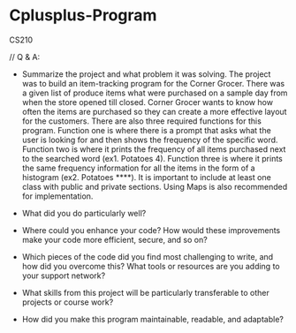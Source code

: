 # Cplusplus-Program
CS210

// Q & A: 
  - Summarize the project and what problem it was solving.
      The project was to build an item-tracking program for the Corner Grocer. There was a given list of produce items what were purchased on a sample day from when the store opened till closed. Corner Grocer wants to know         how often the items are purchased so they can create a more effective layout for the customers. There are also three required functions for this program. Function one is where there is a prompt that asks what the user        is looking for and then shows the frequency of the specific word. Function two is where it prints the frequency of all items purchased next to the searched word (ex1. Potatoes 4). Function three is where it prints the        same frequency information for all the items in the form of a histogram (ex2. Potatoes ****). It is important to include at least one class with public and private sections. Using Maps is also recommended for                 implementation. 
    
  - What did you do particularly well?
      
  - Where could you enhance your code? How would these improvements make your code more efficient, secure, and so on?
      
  - Which pieces of the code did you find most challenging to write, and how did you overcome this? What tools or resources are you adding to your support network?
      
  - What skills from this project will be particularly transferable to other projects or course work?
      
  - How did you make this program maintainable, readable, and adaptable?
      


